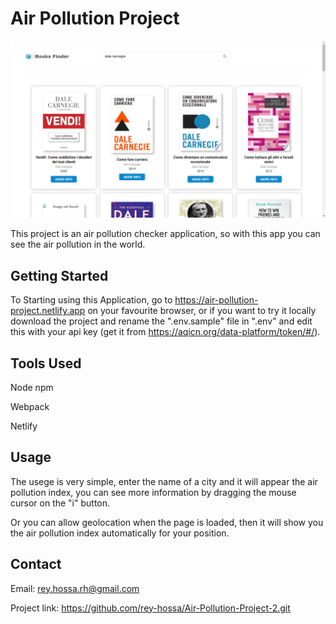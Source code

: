 # Air Pollution Project

![Alt text](public/images/image.PNG "image")

This project is an air pollution checker application, so with this app you can see the air pollution in the world.

## Getting Started

To Starting using this Application, go to https://air-pollution-project.netlify.app on your favourite browser, or if you want to try it locally download the project and rename the ".env.sample" file in ".env" and edit this with your api key (get it from https://aqicn.org/data-platform/token/#/).

## Tools Used

Node npm

Webpack

Netlify


## Usage

The usege is very simple, enter the name of a city and it will appear the air pollution index, you can see more information by dragging the mouse cursor on the "i" button.

Or you can allow geolocation when the page is loaded, then it will show you the air pollution index automatically for your position.

## Contact
Email: rey.hossa.rh@gmail.com

Project link: https://github.com/rey-hossa/Air-Pollution-Project-2.git
